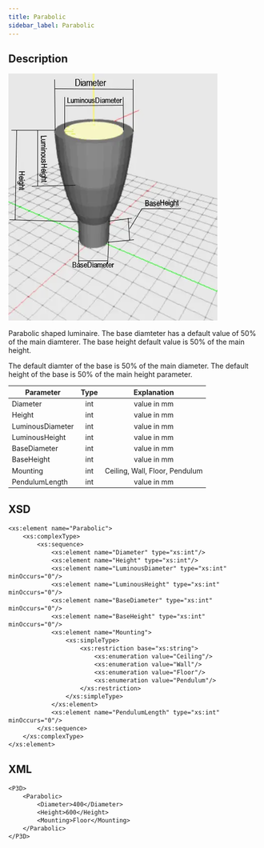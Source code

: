 ```yaml
---
title: Parabolic
sidebar_label: Parabolic
---
```


## Description

![Parabolic Luminaire ](/img/docs/geometry/parametric/Parabolic.webp)

Parabolic shaped luminaire. The base diamteter has a default value of 50% of the main diamterer. The base height default value is 50% of the main height.

The default diamter of the base is 50% of the main diameter.
The default height of the base is 50% of the main height parameter.

| Parameter        | Type |          Explanation           |
| ---------------- | :--: | :----------------------------: |
| Diameter         | int  |          value in mm           |
| Height           | int  |          value in mm           |
| LuminousDiameter | int  |          value in mm           |
| LuminousHeight   | int  |          value in mm           |
| BaseDiameter     | int  |          value in mm           |
| BaseHeight       | int  |          value in mm           |
| Mounting         | int  | Ceiling, Wall, Floor, Pendulum |
| PendulumLength   | int  |          value in mm           |

## XSD

    <xs:element name="Parabolic">
    	<xs:complexType>
    		<xs:sequence>
    			<xs:element name="Diameter" type="xs:int"/>
    			<xs:element name="Height" type="xs:int"/>
    			<xs:element name="LuminousDiameter" type="xs:int" minOccurs="0"/>
    			<xs:element name="LuminousHeight" type="xs:int" minOccurs="0"/>
    			<xs:element name="BaseDiameter" type="xs:int" minOccurs="0"/>
    			<xs:element name="BaseHeight" type="xs:int" minOccurs="0"/>
    			<xs:element name="Mounting">
    				<xs:simpleType>
    					<xs:restriction base="xs:string">
    						<xs:enumeration value="Ceiling"/>
    						<xs:enumeration value="Wall"/>
    						<xs:enumeration value="Floor"/>
    						<xs:enumeration value="Pendulum"/>
    					</xs:restriction>
    				</xs:simpleType>
    			</xs:element>
    			<xs:element name="PendulumLength" type="xs:int" minOccurs="0"/>
    		</xs:sequence>
    	</xs:complexType>
    </xs:element>

## XML

    <P3D>
    	<Parabolic>
    		<Diameter>400</Diameter>
    		<Height>600</Height>
    		<Mounting>Floor</Mounting>
    	</Parabolic>
    </P3D>
